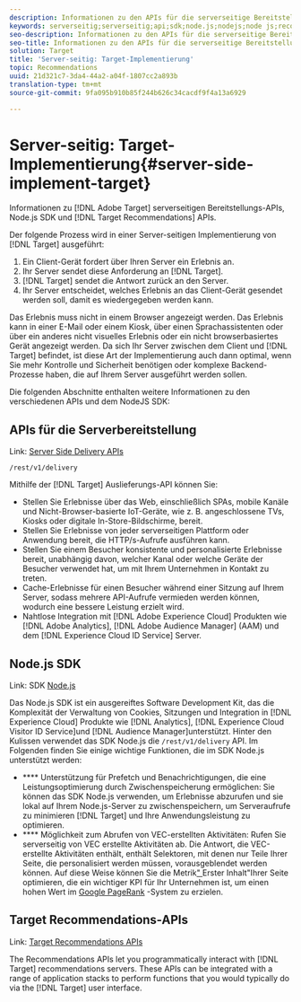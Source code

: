 ```yaml
---
description: Informationen zu den APIs für die serverseitige Bereitstellung von Adobe Target, Node.js SDK und Target Recommendations-APIs.
keywords: serverseitig;serverseitig;api;sdk;node.js;nodejs;node js;recommendations api;api:apis
seo-description: Informationen zu den APIs für die serverseitige Bereitstellung von Adobe Target, Node.js SDK und Target Recommendations-APIs.
seo-title: Informationen zu den APIs für die serverseitige Bereitstellung von Adobe Target, Node.js SDK und Target Recommendations-APIs.
solution: Target
title: 'Server-seitig: Target-Implementierung'
topic: Recommendations
uuid: 21d321c7-3da4-44a2-a04f-1807cc2a893b
translation-type: tm+mt
source-git-commit: 9fa095b910b85f244b626c34cacdf9f4a13a6929

---
```



# Server-seitig: Target-Implementierung{#server-side-implement-target}

Informationen zu [!DNL Adobe Target] serverseitigen Bereitstellungs-APIs, Node.js SDK und [!DNL Target Recommendations] APIs.

Der folgende Prozess wird in einer Server-seitigen Implementierung von [!DNL Target] ausgeführt:

1. Ein Client-Gerät fordert über Ihren Server ein Erlebnis an.
1. Ihr Server sendet diese Anforderung an [!DNL Target].
1. [!DNL Target] sendet die Antwort zurück an den Server.
1. Ihr Server entscheidet, welches Erlebnis an das Client-Gerät gesendet werden soll, damit es wiedergegeben werden kann.

Das Erlebnis muss nicht in einem Browser angezeigt werden. Das Erlebnis kann in einer E-Mail oder einem Kiosk, über einen Sprachassistenten oder über ein anderes nicht visuelles Erlebnis oder ein nicht browserbasiertes Gerät angezeigt werden. Da sich Ihr Server zwischen dem Client und [!DNL Target] befindet, ist diese Art der Implementierung auch dann optimal, wenn Sie mehr Kontrolle und Sicherheit benötigen oder komplexe Backend-Prozesse haben, die auf Ihrem Server ausgeführt werden sollen.

Die folgenden Abschnitte enthalten weitere Informationen zu den verschiedenen APIs und dem NodeJS SDK:

## APIs für die Serverbereitstellung

Link: [Server Side Delivery APIs](https://developers.adobetarget.com/api/delivery-api/)

`/rest/v1/delivery`

Mithilfe der [!DNL Target] Auslieferungs-API können Sie:

* Stellen Sie Erlebnisse über das Web, einschließlich SPAs, mobile Kanäle und Nicht-Browser-basierte IoT-Geräte, wie z. B. angeschlossene TVs, Kiosks oder digitale In-Store-Bildschirme, bereit.
* Stellen Sie Erlebnisse von jeder serverseitigen Plattform oder Anwendung bereit, die HTTP/s-Aufrufe ausführen kann.
* Stellen Sie einem Besucher konsistente und personalisierte Erlebnisse bereit, unabhängig davon, welcher Kanal oder welche Geräte der Besucher verwendet hat, um mit Ihrem Unternehmen in Kontakt zu treten.
* Cache-Erlebnisse für einen Besucher während einer Sitzung auf Ihrem Server, sodass mehrere API-Aufrufe vermieden werden können, wodurch eine bessere Leistung erzielt wird.
* Nahtlose Integration mit [!DNL Adobe Experience Cloud] Produkten wie [!DNL Adobe Analytics], [!DNL Adobe Audience Manager] (AAM) und dem [!DNL Experience Cloud ID Service] Server.

## Node.js SDK

Link: SDK [Node.js](https://github.com/adobe/target-nodejs-sdk)

Das Node.js SDK ist ein ausgereiftes Software Development Kit, das die Komplexität der Verwaltung von Cookies, Sitzungen und Integration in [!DNL Experience Cloud] Produkte wie [!DNL Analytics], [!DNL Experience Cloud Visitor ID Service]und [!DNL Audience Manager]unterstützt. Hinter den Kulissen verwendet das SDK Node.js die `/rest/v1/delivery` API. Im Folgenden finden Sie einige wichtige Funktionen, die im SDK Node.js unterstützt werden:

* **** Unterstützung für Prefetch und Benachrichtigungen, die eine Leistungsoptimierung durch Zwischenspeicherung ermöglichen: Sie können das SDK Node.js verwenden, um Erlebnisse abzurufen und sie lokal auf Ihrem Node.js-Server zu zwischenspeichern, um Serveraufrufe zu minimieren [!DNL Target] und Ihre Anwendungsleistung zu optimieren.
* **** Möglichkeit zum Abrufen von VEC-erstellten Aktivitäten: Rufen Sie serverseitig von VEC erstellte Aktivitäten ab. Die Antwort, die VEC-erstellte Aktivitäten enthält, enthält Selektoren, mit denen nur Teile Ihrer Seite, die personalisiert werden müssen, vorausgeblendet werden können. Auf diese Weise können Sie die Metrik[" ](https://developers.google.com/web/fundamentals/performance/user-centric-performance-metrics.html)Erster Inhalt"Ihrer Seite optimieren, die ein wichtiger KPI für Ihr Unternehmen ist, um einen hohen Wert im [Google PageRank](https://en.wikipedia.org/wiki/PageRank) -System zu erzielen.

## Target Recommendations-APIs

Link: [Target Recommendations APIs](https://developers.adobetarget.com/api/recommendations)

The Recommendations APIs let you programmatically interact with [!DNL Target] recommendations servers. These APIs can be integrated with a range of application stacks to perform functions that you would typically do via the [!DNL Target] user interface.
